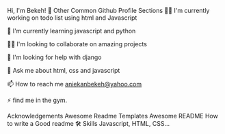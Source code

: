 Hi, I'm Bekeh! 👋
Other Common Github Profile Sections
👩‍💻 I'm currently working on todo list using html and Javascript

🧠 I'm currently learning javascript and python

👯‍♀️ I'm looking to collaborate on amazing projects

🤔 I'm looking for help with django

💬 Ask me about html, css and javascript

📫 How to reach me aniekanbekeh@yahoo.com

⚡️ find me in the gym.

Acknowledgements
Awesome Readme Templates
Awesome README
How to write a Good readme
🛠 Skills
Javascript, HTML, CSS...
